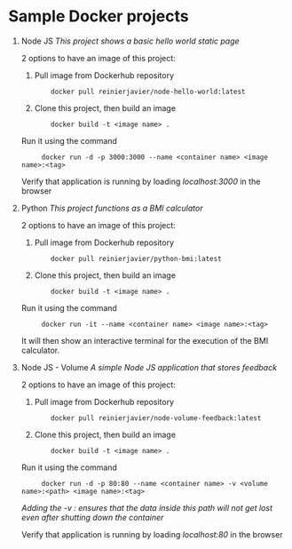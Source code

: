 # Sample Docker projects

1. Node JS
    *This project shows a basic hello world static page*

    2 options to have an image of this project:
    1. Pull image from Dockerhub repository
        ```
            docker pull reinierjavier/node-hello-world:latest 
        ```

    2. Clone this project, then build an image
        ```
            docker build -t <image name> .      
        ```

    Run it using the command

            docker run -d -p 3000:3000 --name <container name> <image name>:<tag>

    Verify that application is running by loading *localhost:3000* in the browser

2. Python
    *This project functions as a BMI calculator*

    2 options to have an image of this project:
    1. Pull image from Dockerhub repository
        ```
            docker pull reinierjavier/python-bmi:latest
        ```

    2. Clone this project, then build an image
        ```
            docker build -t <image name> .
        ```

    Run it using the command

            docker run -it --name <container name> <image name>:<tag>


    It will then show an interactive terminal for the execution of the BMI calculator.

3. Node JS - Volume
    *A simple Node JS application that stores feedback*

    2 options to have an image of this project:
    1. Pull image from Dockerhub repository
        ```
            docker pull reinierjavier/node-volume-feedback:latest 
        ```

    2. Clone this project, then build an image
        ```
            docker build -t <image name> .      
        ```

    Run it using the command

            docker run -d -p 80:80 --name <container name> -v <volume name>:<path> <image name>:<tag>

   *Adding the -v <volume name>:<path> ensures that the data inside this path will not get lost even after shutting down the container*
   
    Verify that application is running by loading *localhost:80* in the browser
